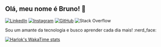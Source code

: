 ## Olá, meu nome é Bruno! 👋

[![LinkedIn](https://img.shields.io/badge/LinkedIn-0077B5?style=for-the-badge&logo=linkedin&logoColor=white)](https://www.linkedin.com/in/brunolcardoso/)
[![Instagram](https://img.shields.io/badge/Instagram-E4405F?style=for-the-badge&logo=instagram&logoColor=white)](https://www.instagram.com/blcardoso_/)
[![GitHub](https://img.shields.io/badge/GitHub-100000?style=for-the-badge&logo=github&logoColor=white)](https://github.com/blcardoso)
![Stack Overflow](https://img.shields.io/badge/-Stackoverflow-FE7A16?style=for-the-badge&logo=stack-overflow&logoColor=white)

<p>Sou um amante da tecnologia e busco aprender cada dia mais! :nerd_face:</p>

[![Harlok's WakaTime stats](https://github-readme-stats.vercel.app/api/wakatime?username=blcardoso)](https://github.com/anuraghazra/github-readme-stats)
